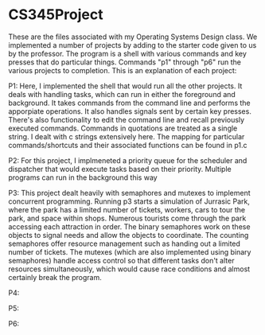 # CS345Project
These are the files associated with my Operating Systems Design class. We implemented a number of projects by adding to the starter code given to us by the professor.
The program is a shell with various commands and key presses that do particular things. Commands "p1" through "p6" run the various projects to completion. 
This is an explanation of each project:

P1: Here, I implemented the shell that would run all the other projects. It deals with handling tasks, which can run in either the foreground and background. It takes
commands from the command line and performs the apporpiate operations. It also handles signals sent by certain key presses. There's also functionality to edit the
command line and recall previously executed commands. Commands in quotations are treated as a single string. I dealt with c strings extensively here. The mapping
for particular commands/shortcuts and their associated functions can be found in p1.c

P2: For this project, I implmeneted a priority queue for the scheduler and dispatcher that would execute tasks based on their priority. Multiple programs can run in 
the background this way

P3: This project dealt heavily with semaphores and mutexes to implement concurrent programming. Running p3 starts a simulation of Jurrasic Park, where the park has a limited number of tickets, workers,
cars to tour the park, and space within shops. Numerous tourists come through the park accessing each attraction in order. The binary semaphores work on these objects
to signal needs and allow the objects to coordinate. The counting semaphores offer resource management such as handing out a limited number of tickets. The mutexes 
(which are also implemented using binary semaphores) handle access control so that different tasks don't alter resources simultaneously, which would cause race conditions and 
almost certainly break the program. 

P4:

P5:

P6:
